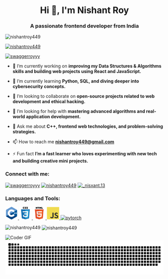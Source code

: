 <h1 align="center">Hi 👋, I'm Nishant Roy</h1>
<h3 align="center">A passionate frontend developer from India</h3>

<p align="left"> <img src="https://komarev.com/ghpvc/?username=nishantroy449&label=Profile%20views&color=0e75b6&style=flat" alt="nishantroy449" /> </p>

<p align="left"> <a href="https://github.com/ryo-ma/github-profile-trophy"><img src="https://github-profile-trophy.vercel.app/?username=nishantroy449" alt="nishantroy449" /></a> </p>

<p align="left"> <a href="https://twitter.com/swaggerroyyy" target="blank"><img src="https://img.shields.io/twitter/follow/swaggerroyyy?logo=twitter&style=for-the-badge" alt="swaggerroyyy" /></a> </p>

- 🔭 I’m currently working on **improving my Data Structures & Algorithms skills and building web projects using React and JavaScript.**

- 🌱 I’m currently learning **Python, SQL, and diving deeper into cybersecurity concepts.**

- 👯 I’m looking to collaborate on **open-source projects related to web development and ethical hacking.**

- 🤝 I’m looking for help with **mastering advanced algorithms and real-world application development.**

- 💬 Ask me about **C++, frontend web technologies, and problem-solving strategies.**

- 📫 How to reach me **nishantroy449@gmail.com**

- ⚡ Fun fact **I’m a fast learner who loves experimenting with new tech and building creative mini projects.**

<h3 align="left">Connect with me:</h3>
<p align="left">
<a href="https://twitter.com/swaggerroyyy" target="blank"><img align="center" src="https://raw.githubusercontent.com/rahuldkjain/github-profile-readme-generator/master/src/images/icons/Social/twitter.svg" alt="swaggerroyyy" height="30" width="40" /></a>
<a href="https://linkedin.com/in/nishantroy449" target="blank"><img align="center" src="https://raw.githubusercontent.com/rahuldkjain/github-profile-readme-generator/master/src/images/icons/Social/linked-in-alt.svg" alt="nishantroy449" height="30" width="40" /></a>
<a href="https://instagram.com/_nisxant.13" target="blank"><img align="center" src="https://raw.githubusercontent.com/rahuldkjain/github-profile-readme-generator/master/src/images/icons/Social/instagram.svg" alt="_nisxant.13" height="30" width="40" /></a>
</p>

<h3 align="left">Languages and Tools:</h3>
<p align="left"> <a href="https://www.w3schools.com/cpp/" target="_blank" rel="noreferrer"> <img src="https://raw.githubusercontent.com/devicons/devicon/master/icons/cplusplus/cplusplus-original.svg" alt="cplusplus" width="40" height="40"/> </a> <a href="https://www.w3schools.com/css/" target="_blank" rel="noreferrer"> <img src="https://raw.githubusercontent.com/devicons/devicon/master/icons/css3/css3-original-wordmark.svg" alt="css3" width="40" height="40"/> </a> <a href="https://www.w3.org/html/" target="_blank" rel="noreferrer"> <img src="https://raw.githubusercontent.com/devicons/devicon/master/icons/html5/html5-original-wordmark.svg" alt="html5" width="40" height="40"/> </a> <a href="https://developer.mozilla.org/en-US/docs/Web/JavaScript" target="_blank" rel="noreferrer"> <img src="https://raw.githubusercontent.com/devicons/devicon/master/icons/javascript/javascript-original.svg" alt="javascript" width="40" height="40"/> </a> <a href="https://pytorch.org/" target="_blank" rel="noreferrer"> <img src="https://www.vectorlogo.zone/logos/pytorch/pytorch-icon.svg" alt="pytorch" width="40" height="40"/> </a> </p>

<p><img align="left" src="https://github-readme-stats.vercel.app/api/top-langs?username=nishantroy449&show_icons=true&locale=en&layout=compact" alt="nishantroy449" /></p>

<p>&nbsp;<img align="center" src="https://github-readme-stats.vercel.app/api?username=nishantroy449&show_icons=true&locale=en" alt="nishantroy449" /></p>


<img alt="Coder GIF" height=250 width=350 src="https://raw.githubusercontent.com/TheDudeThatCode/TheDudeThatCode/master/Assets/Developer.gif" />



<picture>
  <source
    media="(prefers-color-scheme: dark)"
    srcset="https://raw.githubusercontent.com/platane/snk/output/github-contribution-grid-snake-dark.svg"
  />
  <source
    media="(prefers-color-scheme: light)"
    srcset="https://raw.githubusercontent.com/platane/snk/output/github-contribution-grid-snake.svg"
  />
  <img
    alt="github contribution grid snake animation"
    src="https://raw.githubusercontent.com/platane/snk/output/github-contribution-grid-snake.svg"
  />
</picture>

